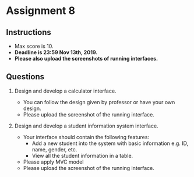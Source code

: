 # Assignment 8

## Instructions
- Max score is 10.
- **Deadline is 23:59 Nov 13th, 2019.**
- **Please also upload the screenshots of running interfaces.**

## Questions

1. Design and develop a calculator interface.
    - You can follow the design given by professor or have your own design.
    - Please upload the screenshot of the running interface.

2. Design and develop a student information system interface.
    - Your interface should contain the following features:
        - Add a new student into the system with basic information e.g. ID, name, gender, etc.
        - View all the student information in a table.
    - Please apply MVC model
    - Please upload the screenshot of the running interface.